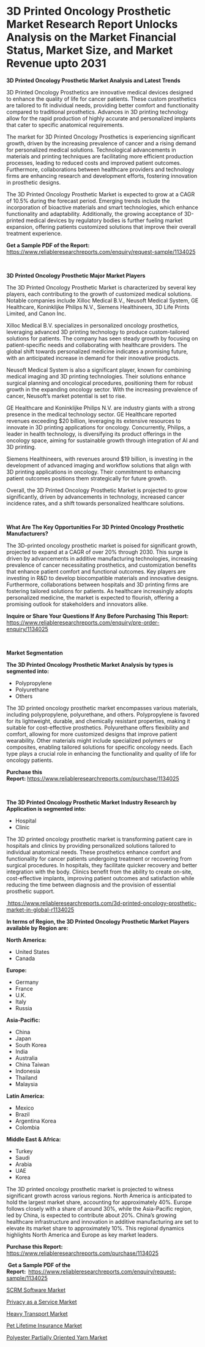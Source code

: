 <p><h1>3D Printed Oncology Prosthetic Market Research Report Unlocks Analysis on the Market Financial Status, Market Size, and Market Revenue upto 2031</h1></p><p><strong>3D Printed Oncology Prosthetic Market Analysis and Latest Trends</strong></p>
<p><p>3D Printed Oncology Prosthetics are innovative medical devices designed to enhance the quality of life for cancer patients. These custom prosthetics are tailored to fit individual needs, providing better comfort and functionality compared to traditional prosthetics. Advances in 3D printing technology allow for the rapid production of highly accurate and personalized implants that cater to specific anatomical requirements.</p><p>The market for 3D Printed Oncology Prosthetics is experiencing significant growth, driven by the increasing prevalence of cancer and a rising demand for personalized medical solutions. Technological advancements in materials and printing techniques are facilitating more efficient production processes, leading to reduced costs and improved patient outcomes. Furthermore, collaborations between healthcare providers and technology firms are enhancing research and development efforts, fostering innovation in prosthetic designs.</p><p>The 3D Printed Oncology Prosthetic Market is expected to grow at a CAGR of 10.5% during the forecast period. Emerging trends include the incorporation of bioactive materials and smart technologies, which enhance functionality and adaptability. Additionally, the growing acceptance of 3D-printed medical devices by regulatory bodies is further fueling market expansion, offering patients customized solutions that improve their overall treatment experience.</p></p>
<p><strong>Get a Sample PDF of the Report:&nbsp;</strong> <a href="https://www.reliableresearchreports.com/enquiry/request-sample/1134025?utm_campaign=1333&utm_medium=2&utm_source=Github&utm_content=ia&utm_term=08102024&utm_id=3d-printed-oncology-prosthetic">https://www.reliableresearchreports.com/enquiry/request-sample/1134025</a></p>
<p>&nbsp;</p>
<p><strong>3D Printed Oncology Prosthetic Major Market Players</strong></p>
<p><p>The 3D Printed Oncology Prosthetic Market is characterized by several key players, each contributing to the growth of customized medical solutions. Notable companies include Xilloc Medical B.V., Neusoft Medical System, GE Healthcare, Koninklijke Philips N.V., Siemens Healthineers, 3D Life Prints Limited, and Canon Inc.</p><p>Xilloc Medical B.V. specializes in personalized oncology prosthetics, leveraging advanced 3D printing technology to produce custom-tailored solutions for patients. The company has seen steady growth by focusing on patient-specific needs and collaborating with healthcare providers. The global shift towards personalized medicine indicates a promising future, with an anticipated increase in demand for their innovative products.</p><p>Neusoft Medical System is also a significant player, known for combining medical imaging and 3D printing technologies. Their solutions enhance surgical planning and oncological procedures, positioning them for robust growth in the expanding oncology sector. With the increasing prevalence of cancer, Neusoft’s market potential is set to rise.</p><p>GE Healthcare and Koninklijke Philips N.V. are industry giants with a strong presence in the medical technology sector. GE Healthcare reported revenues exceeding $20 billion, leveraging its extensive resources to innovate in 3D printing applications for oncology. Concurrently, Philips, a leader in health technology, is diversifying its product offerings in the oncology space, aiming for sustainable growth through integration of AI and 3D printing.</p><p>Siemens Healthineers, with revenues around $19 billion, is investing in the development of advanced imaging and workflow solutions that align with 3D printing applications in oncology. Their commitment to enhancing patient outcomes positions them strategically for future growth.</p><p>Overall, the 3D Printed Oncology Prosthetic Market is projected to grow significantly, driven by advancements in technology, increased cancer incidence rates, and a shift towards personalized healthcare solutions.</p></p>
<p>&nbsp;</p>
<p><strong>What Are The Key Opportunities For 3D Printed Oncology Prosthetic Manufacturers?</strong></p>
<p><p>The 3D-printed oncology prosthetic market is poised for significant growth, projected to expand at a CAGR of over 20% through 2030. This surge is driven by advancements in additive manufacturing technologies, increasing prevalence of cancer necessitating prosthetics, and customization benefits that enhance patient comfort and functional outcomes. Key players are investing in R&D to develop biocompatible materials and innovative designs. Furthermore, collaborations between hospitals and 3D printing firms are fostering tailored solutions for patients. As healthcare increasingly adopts personalized medicine, the market is expected to flourish, offering a promising outlook for stakeholders and innovators alike.</p></p>
<p><strong>Inquire or Share Your Questions If Any Before Purchasing This Report:</strong> <a href="https://www.reliableresearchreports.com/enquiry/pre-order-enquiry/1134025?utm_campaign=1333&utm_medium=2&utm_source=Github&utm_content=ia&utm_term=08102024&utm_id=3d-printed-oncology-prosthetic">https://www.reliableresearchreports.com/enquiry/pre-order-enquiry/1134025</a></p>
<p>&nbsp;</p>
<p><strong>Market Segmentation</strong></p>
<p><strong>The 3D Printed Oncology Prosthetic Market Analysis by types is segmented into:</strong></p>
<p><ul><li>Polypropylene</li><li>Polyurethane</li><li>Others</li></ul></p>
<p><p>The 3D printed oncology prosthetic market encompasses various materials, including polypropylene, polyurethane, and others. Polypropylene is favored for its lightweight, durable, and chemically resistant properties, making it suitable for cost-effective prosthetics. Polyurethane offers flexibility and comfort, allowing for more customized designs that improve patient wearability. Other materials might include specialized polymers or composites, enabling tailored solutions for specific oncology needs. Each type plays a crucial role in enhancing the functionality and quality of life for oncology patients.</p></p>
<p><strong>Purchase this Report:&nbsp;</strong><a href="https://www.reliableresearchreports.com/purchase/1134025?utm_campaign=1333&utm_medium=2&utm_source=Github&utm_content=ia&utm_term=08102024&utm_id=3d-printed-oncology-prosthetic">https://www.reliableresearchreports.com/purchase/1134025</a></p>
<p>&nbsp;</p>
<p><strong>The 3D Printed Oncology Prosthetic Market Industry Research by Application is segmented into:</strong></p>
<p><ul><li>Hospital</li><li>Clinic</li></ul></p>
<p><p>The 3D printed oncology prosthetic market is transforming patient care in hospitals and clinics by providing personalized solutions tailored to individual anatomical needs. These prosthetics enhance comfort and functionality for cancer patients undergoing treatment or recovering from surgical procedures. In hospitals, they facilitate quicker recovery and better integration with the body. Clinics benefit from the ability to create on-site, cost-effective implants, improving patient outcomes and satisfaction while reducing the time between diagnosis and the provision of essential prosthetic support.</p></p>
<p><a href="https://www.reliableresearchreports.com/3d-printed-oncology-prosthetic-market-in-global-r1134025?utm_campaign=1333&utm_medium=2&utm_source=Github&utm_content=ia&utm_term=08102024&utm_id=3d-printed-oncology-prosthetic">&nbsp;https://www.reliableresearchreports.com/3d-printed-oncology-prosthetic-market-in-global-r1134025</a></p>
<p><strong>In terms of Region, the 3D Printed Oncology Prosthetic Market Players available by Region are:</strong></p>
<p>
    <p> <strong> North America: </strong>
        <ul>
            <li>United States</li>
            <li>Canada</li>
        </ul>
        </p> 
    <p> <strong> Europe: </strong>
        <ul>
            <li>Germany</li>
            <li>France</li>
            <li>U.K.</li>
            <li>Italy</li>
            <li>Russia</li>
        </ul>
        </p> 
    <p> <strong> Asia-Pacific: </strong>
        <ul>
            <li>China</li>
            <li>Japan</li>
            <li>South Korea</li>
            <li>India</li>
            <li>Australia</li>
            <li>China Taiwan</li>
            <li>Indonesia</li>
            <li>Thailand</li>
            <li>Malaysia</li>
        </ul>
        </p> 
    <p> <strong> Latin America: </strong>
        <ul>
            <li>Mexico</li>
            <li>Brazil</li>
            <li>Argentina Korea</li>
            <li>Colombia</li>
        </ul>
        </p> 
    <p> <strong> Middle East & Africa: </strong>
        <ul>
            <li>Turkey</li>
            <li>Saudi</li>
            <li>Arabia</li>
            <li>UAE</li>
            <li>Korea</li>
        </ul>
    </p>
    </p>
<p><p>The 3D printed oncology prosthetic market is projected to witness significant growth across various regions. North America is anticipated to hold the largest market share, accounting for approximately 40%. Europe follows closely with a share of around 30%, while the Asia-Pacific region, led by China, is expected to contribute about 20%. China’s growing healthcare infrastructure and innovation in additive manufacturing are set to elevate its market share to approximately 10%. This regional dynamics highlights North America and Europe as key market leaders.</p></p>
<p><strong>Purchase this Report: </strong><a href="https://www.reliableresearchreports.com/purchase/1134025?utm_campaign=1333&utm_medium=2&utm_source=Github&utm_content=ia&utm_term=08102024&utm_id=3d-printed-oncology-prosthetic">https://www.reliableresearchreports.com/purchase/1134025</a></p>
<p>&nbsp;<strong>Get a Sample PDF of the Report:&nbsp;&nbsp;</strong><a href="https://www.reliableresearchreports.com/enquiry/request-sample/1134025?utm_campaign=1333&utm_medium=2&utm_source=Github&utm_content=ia&utm_term=08102024&utm_id=3d-printed-oncology-prosthetic">https://www.reliableresearchreports.com/enquiry/request-sample/1134025</a></p>
<p><strong></strong></p>
<p><p><a href="https://www.linkedin.com/pulse/scrm-software-market-opportunities-emerging-global-trends-kp8fe?utm_campaign=1333&utm_medium=2&utm_source=Github&utm_content=ia&utm_term=08102024&utm_id=3d-printed-oncology-prosthetic">SCRM Software Market</a></p><p><a href="https://www.linkedin.com/pulse/market-leaders-laggards-global-privacy-service-trends-forecast-sz2he?utm_campaign=1333&utm_medium=2&utm_source=Github&utm_content=ia&utm_term=08102024&utm_id=3d-printed-oncology-prosthetic">Privacy as a Service Market</a></p><p><a href="https://www.linkedin.com/pulse/driving-forces-global-heavy-transport-market-trends-applications-if0be?utm_campaign=1333&utm_medium=2&utm_source=Github&utm_content=ia&utm_term=08102024&utm_id=3d-printed-oncology-prosthetic">Heavy Transport Market</a></p><p><a href="https://www.linkedin.com/pulse/market-forecasting-change-global-pet-lifetime-insurance-phuke?utm_campaign=1333&utm_medium=2&utm_source=Github&utm_content=ia&utm_term=08102024&utm_id=3d-printed-oncology-prosthetic">Pet Lifetime Insurance Market</a></p><p><a href="https://www.linkedin.com/pulse/polyester-partially-oriented-yarn-market-drivers-challenges-2mdtf?utm_campaign=1333&utm_medium=2&utm_source=Github&utm_content=ia&utm_term=08102024&utm_id=3d-printed-oncology-prosthetic">Polyester Partially Oriented Yarn Market</a></p></p>